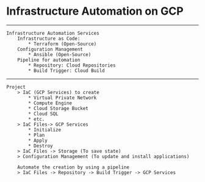 # Infrastructure Automation on GCP

---
    Infrastructure Automation Services
        Infrastructure as Code: 
            * Terraform (Open-Source)
        Configuration Management
            * Ansible (Open-Source)
        Pipeline for automation 
            * Repository: Cloud Repositories
            * Build Trigger: Cloud Build
        
---

    Project
        > IaC (GCP Services) to create
            * Virtual Private Network
            * Compute Engine
            * Cloud Storage Bucket
            * Cloud SQL
            * etc.
        > IaC Files-> GCP Services
            * Initialize
            * Plan
            * Apply
            * Destroy
        > IaC Files -> Storage (To save state)
        > Configuration Management (To update and install applications)
        
        Automate the creation by using a pipeline
        > IaC Files -> Repository -> Build Trigger -> GCP Services
         
        
        